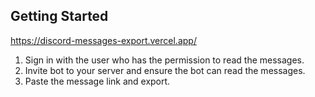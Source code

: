 ## Getting Started

<https://discord-messages-export.vercel.app/>

1. Sign in with the user who has the permission to read the messages.
2. Invite bot to your server and ensure the bot can read the messages.
3. Paste the message link and export.